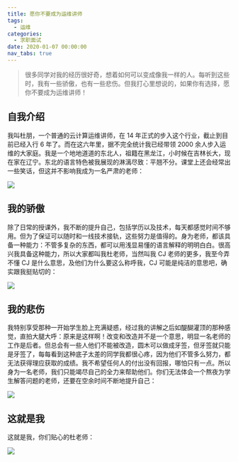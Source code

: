 ```yaml
---
title: 愿你不要成为运维讲师
tags:
  - 运维
categories:
  - 求职面试
date: 2020-01-07 00:00:00
nav_tabs: true
---
```


> 很多同学对我的经历很好奇，想着如何可以变成像我一样的人。每听到这些时，我有一些骄傲，也有一些悲伤。但我打心里想说的，如果你有选择，愿你不要成为运维讲师！

<!-- more -->

## 自我介绍

我叫杜朋，一个普通的云计算运维讲师，在 14 年正式的步入这个行业，截止到目前已经入行 6 年了。而在这六年里，据不完全统计我已经带领 2000 余人步入运维的大家庭。我是一个地地道道的东北人，祖籍在黑龙江，小时候在吉林长大，现在家在辽宁。东北的语言特色被我展现的淋漓尽致：平翘不分。课堂上还会经常出一些笑话，但这并不影响我成为一名严肃的老师：

![](https://cdn.dusays.com/2020/01/178-1.jpg)

## 我的骄傲

除了日常的授课外，我不断的提升自己，包括学历以及技术，每天都感觉时间不够用。但为了保证可以随时和一线技术接轨，这些努力是值得的。身为老师，都该具备一种能力：不管多复杂的东西，都可以用浅显易懂的语言解释的明明白白。很高兴我具备这种能力，所以大家都叫我杜老师，当然叫我 CJ 老师的更多，我至今弄不懂 CJ 是什么意思，及他们为什么要这么称呼我，CJ 可能是纯洁的意思吧，确实跟我挺贴切的：

![](https://cdn.dusays.com/2020/01/178-2.jpg)

## 我的悲伤

我特别享受那种一开始学生脸上充满疑惑，经过我的讲解之后如醍醐灌顶的那种感觉，直拍大腿大呼：原来是这样啊！改变和改造并不是一个意思，明显一名老师的工作是后者。但总会有一些人他们不能被改造，圆木可以做成牙签，但牙签就只能是牙签了，每每看到这种底子太差的同学我都很心疼，因为他们不管多么努力，都无法获得理应获取的成绩。我不希望任何人的付出没有回报，哪怕只有一点。所以身为一名老师，我们只能竭尽自己的全力来帮助他们。你们无法体会一个熬夜为学生解答问题的老师，还要在空余时间不断地提升自己：

![](https://cdn.dusays.com/2020/01/178-3.jpg)

## 这就是我

这就是我，你们贴心的杜老师：

![](https://cdn.dusays.com/2020/01/178-4.jpg)
